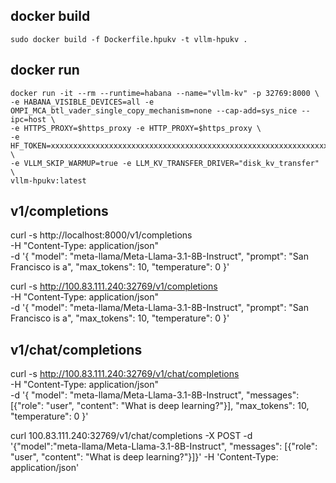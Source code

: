 
## docker build
```shell
sudo docker build -f Dockerfile.hpukv -t vllm-hpukv .
```

## docker run
```shell
docker run -it --rm --runtime=habana --name="vllm-kv" -p 32769:8000 \
-e HABANA_VISIBLE_DEVICES=all -e OMPI_MCA_btl_vader_single_copy_mechanism=none --cap-add=sys_nice --ipc=host \
-e HTTPS_PROXY=$https_proxy -e HTTP_PROXY=$https_proxy \
-e HF_TOKEN=xxxxxxxxxxxxxxxxxxxxxxxxxxxxxxxxxxxxxxxxxxxxxxxxxxxxxxxxxxxxxxxxxx \
-e VLLM_SKIP_WARMUP=true -e LLM_KV_TRANSFER_DRIVER="disk_kv_transfer" \
vllm-hpukv:latest
```

## v1/completions

curl -s http://localhost:8000/v1/completions \
-H "Content-Type: application/json" \
-d '{
"model": "meta-llama/Meta-Llama-3.1-8B-Instruct",
"prompt": "San Francisco is a",
"max_tokens": 10,
"temperature": 0
}'

curl -s http://100.83.111.240:32769/v1/completions \
-H "Content-Type: application/json" \
-d '{
"model": "meta-llama/Meta-Llama-3.1-8B-Instruct",
"prompt": "San Francisco is a",
"max_tokens": 10,
"temperature": 0
}'

## v1/chat/completions

curl -s http://100.83.111.240:32769/v1/chat/completions \
-H "Content-Type: application/json" \
-d '{
"model": "meta-llama/Meta-Llama-3.1-8B-Instruct",
"messages": [{"role": "user", "content": "What is deep learning?"}],
"max_tokens": 10,
"temperature": 0
}'

curl 100.83.111.240:32769/v1/chat/completions  -X POST   -d '{"model":"meta-llama/Meta-Llama-3.1-8B-Instruct", "messages": [{"role": "user", "content": "What is deep learning?"}]}'   -H 'Content-Type: application/json'